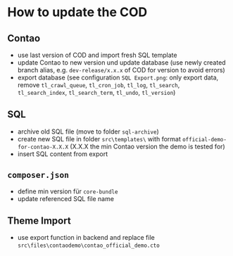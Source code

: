 ﻿# How to update the COD

## Contao
- use last version of COD and import fresh SQL template
- update Contao to new version und update database (use newly created branch alias, e.g. `dev-release/x.x.x` of COD for version to avoid errors)
- export database (see configuration `SQL Export.png`: only export data, remove `tl_crawl_queue`, `tl_cron_job`, `tl_log`, `tl_search`, `tl_search_index`, `tl_search_term`, `tl_undo`, `tl_version`)

## SQL
- archive old SQL file (move to folder `sql-archive`)
- create new SQL file in folder `src\templates\` with format `official-demo-for-contao-X.X.X` (X.X.X the min Contao version the demo is tested for)
- insert SQL content from export

## `composer.json`
- define min version für `core-bundle`
- update referenced SQL file name

## Theme Import
- use export function in backend and replace file `src\files\contaodemo\contao_official_demo.cto`